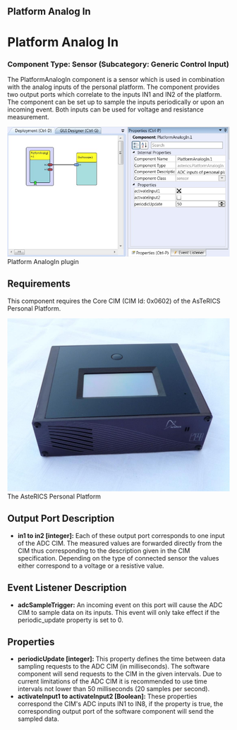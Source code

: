 ##

## Platform Analog In

# Platform Analog In

### Component Type: Sensor (Subcategory: Generic Control Input)

The PlatformAnalogIn component is a sensor which is used in combination with the analog inputs of the personal platform. The component provides two output ports which correlate to the inputs IN1 and IN2 of the platform. The component can be set up to sample the inputs periodically or upon an incoming event. Both inputs can be used for voltage and resistance measurement.

![Screenshot: PlatformAnalogIn plugin](./img/PlatformAnalogIn.jpg "Screenshot: PlatformAnalogIn plugin")  
Platform AnalogIn plugin

## Requirements

This component requires the Core CIM (CIM Id: 0x0602) of the AsTeRICS Personal Platform.

![The AsteRICS Personal Platform (preliminary version)](./img/PersonalPlatform.jpg "The AsteRICS Personal Platform (preliminary version)")  
The AsteRICS Personal Platform

## Output Port Description

- **in1 to in2 \[integer\]:** Each of these output port corresponds to one input of the ADC CIM. The measured values are forwarded directly from the CIM thus corresponding to the description given in the CIM specification. Depending on the type of connected sensor the values either correspond to a voltage or a resistive value.

## Event Listener Description

- **adcSampleTrigger:** An incoming event on this port will cause the ADC CIM to sample data on its inputs. This event will only take effect if the periodic_update property is set to 0.

## Properties

- **periodicUpdate \[integer\]:** This property defines the time between data sampling requests to the ADC CIM (in milliseconds). The software component will send requests to the CIM in the given intervals. Due to current limitations of the ADC CIM it is recommended to use time intervals not lower than 50 milliseconds (20 samples per second).
- **activateInput1 to activateInput2 \[Boolean\]:** These properties correspond the CIM's ADC inputs IN1 to IN8, if the property is true, the corresponding output port of the software component will send the sampled data.
